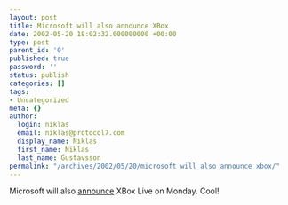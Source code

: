 ```yaml
---
layout: post
title: Microsoft will also announce XBox
date: 2002-05-20 18:02:32.000000000 +00:00
type: post
parent_id: '0'
published: true
password: ''
status: publish
categories: []
tags:
- Uncategorized
meta: {}
author:
  login: niklas
  email: niklas@protocol7.com
  display_name: Niklas
  first_name: Niklas
  last_name: Gustavsson
permalink: "/archives/2002/05/20/microsoft_will_also_announce_xbox/"
---
```

Microsoft will also [announce](http://www.nytimes.com/2002/05/20/technology/20GAME.html?ex=1022472000&en=3efb3692bfb5ba90&ei=5007&partner=USERLAND) XBox Live on Monday. Cool!

